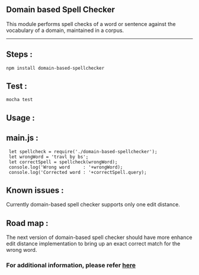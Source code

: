## Domain based Spell Checker

This module performs spell checks of a word or sentence against the vocabulary of a domain, maintained in a corpus.  
 ***
## Steps :

 ` npm install domain-based-spellchecker `

## Test :

 ` mocha test `

## Usage :

## main.js :
 ` let spellcheck = require('./domain-based-spellchecker');`     
 ` let wrongWord = 'travl by bs';`    
 ` let correctSpell = spellcheck(wrongWord);`    
 ` console.log('Wrong word     : '+wrongWord);`    
  ` console.log('Corrected word : '+correctSpell.query);`    

## Known issues :
Currently domain-based spell checker supports only one edit distance.

## Road map :
The next version of domain-based spell checker should have more enhance edit distance implementation to bring up an exact correct match for the wrong word.

### For additional information, please refer  [here](https://github.com/pmv718/spell_checker/wiki)
